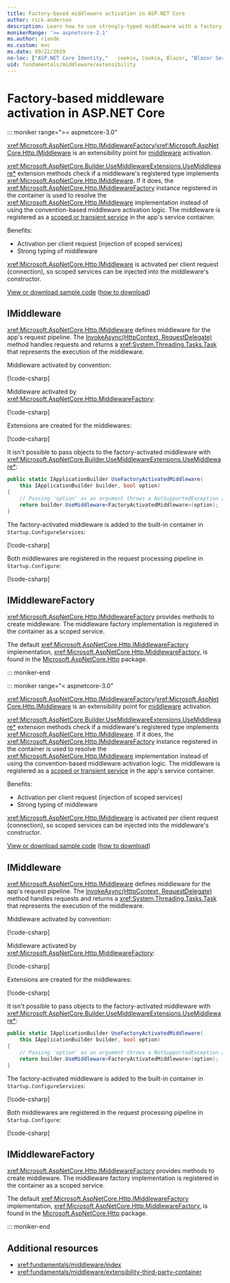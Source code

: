```yaml
---
title: Factory-based middleware activation in ASP.NET Core
author: rick-anderson
description: Learn how to use strongly-typed middleware with a factory-based activation implementation in ASP.NET Core.
monikerRange: '>= aspnetcore-2.1'
ms.author: riande
ms.custom: mvc
ms.date: 09/22/2019
no-loc: ["ASP.NET Core Identity,"   cookie, Cookie, Blazor, "Blazor Server", "Blazor WebAssembly", "Identity", "Let's Encrypt", Razor, SignalR]
uid: fundamentals/middleware/extensibility
---
```

# Factory-based middleware activation in ASP.NET Core

::: moniker range=">= aspnetcore-3.0"

<xref:Microsoft.AspNetCore.Http.IMiddlewareFactory>/<xref:Microsoft.AspNetCore.Http.IMiddleware> is an extensibility point for [middleware](xref:fundamentals/middleware/index) activation.

<xref:Microsoft.AspNetCore.Builder.UseMiddlewareExtensions.UseMiddleware*> extension methods check if a middleware's registered type implements <xref:Microsoft.AspNetCore.Http.IMiddleware>. If it does, the <xref:Microsoft.AspNetCore.Http.IMiddlewareFactory> instance registered in the container is used to resolve the <xref:Microsoft.AspNetCore.Http.IMiddleware> implementation instead of using the convention-based middleware activation logic. The middleware is registered as a [scoped or transient service](xref:fundamentals/dependency-injection#service-lifetimes) in the app's service container.

Benefits:

* Activation per client request (injection of scoped services)
* Strong typing of middleware

<xref:Microsoft.AspNetCore.Http.IMiddleware> is activated per client request (connection), so scoped services can be injected into the middleware's constructor.

[View or download sample code](https://github.com/dotnet/AspNetCore.Docs/tree/master/aspnetcore/fundamentals/middleware/extensibility/samples) ([how to download](xref:index#how-to-download-a-sample))

## IMiddleware

<xref:Microsoft.AspNetCore.Http.IMiddleware> defines middleware for the app's request pipeline. The [InvokeAsync(HttpContext, RequestDelegate)](xref:Microsoft.AspNetCore.Http.IMiddleware.InvokeAsync*) method handles requests and returns a <xref:System.Threading.Tasks.Task> that represents the execution of the middleware.

Middleware activated by convention:

[!code-csharp[](extensibility/samples/3.x/MiddlewareExtensibilitySample/Middleware/ConventionalMiddleware.cs?name=snippet1)]

Middleware activated by <xref:Microsoft.AspNetCore.Http.MiddlewareFactory>:

[!code-csharp[](extensibility/samples/3.x/MiddlewareExtensibilitySample/Middleware/FactoryActivatedMiddleware.cs?name=snippet1)]

Extensions are created for the middlewares:

[!code-csharp[](extensibility/samples/3.x/MiddlewareExtensibilitySample/Middleware/MiddlewareExtensions.cs?name=snippet1)]

It isn't possible to pass objects to the factory-activated middleware with <xref:Microsoft.AspNetCore.Builder.UseMiddlewareExtensions.UseMiddleware*>:

```csharp
public static IApplicationBuilder UseFactoryActivatedMiddleware(
    this IApplicationBuilder builder, bool option)
{
    // Passing 'option' as an argument throws a NotSupportedException at runtime.
    return builder.UseMiddleware<FactoryActivatedMiddleware>(option);
}
```

The factory-activated middleware is added to the built-in container in `Startup.ConfigureServices`:

[!code-csharp[](extensibility/samples/3.x/MiddlewareExtensibilitySample/Startup.cs?name=snippet1&highlight=6)]

Both middlewares are registered in the request processing pipeline in `Startup.Configure`:

[!code-csharp[](extensibility/samples/3.x/MiddlewareExtensibilitySample/Startup.cs?name=snippet2&highlight=12-13)]

## IMiddlewareFactory

<xref:Microsoft.AspNetCore.Http.IMiddlewareFactory> provides methods to create middleware. The middleware factory implementation is registered in the container as a scoped service.

The default <xref:Microsoft.AspNetCore.Http.IMiddlewareFactory> implementation, <xref:Microsoft.AspNetCore.Http.MiddlewareFactory>, is found in the [Microsoft.AspNetCore.Http](https://www.nuget.org/packages/Microsoft.AspNetCore.Http/) package.

::: moniker-end

::: moniker range="< aspnetcore-3.0"

<xref:Microsoft.AspNetCore.Http.IMiddlewareFactory>/<xref:Microsoft.AspNetCore.Http.IMiddleware> is an extensibility point for [middleware](xref:fundamentals/middleware/index) activation.

<xref:Microsoft.AspNetCore.Builder.UseMiddlewareExtensions.UseMiddleware*> extension methods check if a middleware's registered type implements <xref:Microsoft.AspNetCore.Http.IMiddleware>. If it does, the <xref:Microsoft.AspNetCore.Http.IMiddlewareFactory> instance registered in the container is used to resolve the <xref:Microsoft.AspNetCore.Http.IMiddleware> implementation instead of using the convention-based middleware activation logic. The middleware is registered as a [scoped or transient service](xref:fundamentals/dependency-injection#service-lifetimes) in the app's service container.

Benefits:

* Activation per client request (injection of scoped services)
* Strong typing of middleware

<xref:Microsoft.AspNetCore.Http.IMiddleware> is activated per client request (connection), so scoped services can be injected into the middleware's constructor.

[View or download sample code](https://github.com/dotnet/AspNetCore.Docs/tree/master/aspnetcore/fundamentals/middleware/extensibility/samples) ([how to download](xref:index#how-to-download-a-sample))

## IMiddleware

<xref:Microsoft.AspNetCore.Http.IMiddleware> defines middleware for the app's request pipeline. The [InvokeAsync(HttpContext, RequestDelegate)](xref:Microsoft.AspNetCore.Http.IMiddleware.InvokeAsync*) method handles requests and returns a <xref:System.Threading.Tasks.Task> that represents the execution of the middleware.

Middleware activated by convention:

[!code-csharp[](extensibility/samples/2.x/MiddlewareExtensibilitySample/Middleware/ConventionalMiddleware.cs?name=snippet1)]

Middleware activated by <xref:Microsoft.AspNetCore.Http.MiddlewareFactory>:

[!code-csharp[](extensibility/samples/2.x/MiddlewareExtensibilitySample/Middleware/FactoryActivatedMiddleware.cs?name=snippet1)]

Extensions are created for the middlewares:

[!code-csharp[](extensibility/samples/2.x/MiddlewareExtensibilitySample/Middleware/MiddlewareExtensions.cs?name=snippet1)]

It isn't possible to pass objects to the factory-activated middleware with <xref:Microsoft.AspNetCore.Builder.UseMiddlewareExtensions.UseMiddleware*>:

```csharp
public static IApplicationBuilder UseFactoryActivatedMiddleware(
    this IApplicationBuilder builder, bool option)
{
    // Passing 'option' as an argument throws a NotSupportedException at runtime.
    return builder.UseMiddleware<FactoryActivatedMiddleware>(option);
}
```

The factory-activated middleware is added to the built-in container in `Startup.ConfigureServices`:

[!code-csharp[](extensibility/samples/2.x/MiddlewareExtensibilitySample/Startup.cs?name=snippet1&highlight=6)]

Both middlewares are registered in the request processing pipeline in `Startup.Configure`:

[!code-csharp[](extensibility/samples/2.x/MiddlewareExtensibilitySample/Startup.cs?name=snippet2&highlight=13-14)]

## IMiddlewareFactory

<xref:Microsoft.AspNetCore.Http.IMiddlewareFactory> provides methods to create middleware. The middleware factory implementation is registered in the container as a scoped service.

The default <xref:Microsoft.AspNetCore.Http.IMiddlewareFactory> implementation, <xref:Microsoft.AspNetCore.Http.MiddlewareFactory>, is found in the [Microsoft.AspNetCore.Http](https://www.nuget.org/packages/Microsoft.AspNetCore.Http/) package.

::: moniker-end

## Additional resources

* <xref:fundamentals/middleware/index>
* <xref:fundamentals/middleware/extensibility-third-party-container>
